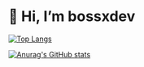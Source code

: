 # 👋 Hi, I’m bossxdev

[![Top Langs](https://github-readme-stats.vercel.app/api/top-langs/?username=bossxdev&layout=compact)](https://github.com/anuraghazra/github-readme-stats)

[![Anurag's GitHub stats](https://github-readme-stats.vercel.app/api?username=bossxdev)](https://github.com/anuraghazra/github-readme-stats)
